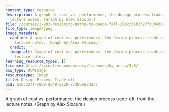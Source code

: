 ```yaml
---
content_type: resource
description: A graph of cost vs. performance, the design process trade-off, from the
  lecture notes. (Graph by Alex Slocum.)
file: /courses/2-993-designing-paths-to-peace-fall-2002/61b3327fc0b6d6485220773b66973ac7_2-993f02.jpg
file_type: image/jpeg
image_metadata:
  caption: A graph of cost vs. performance, the design process trade-off, from the
    lecture notes. (Graph by Alex Slocum.)
  credit: ''
  image-alt: Graph of cost vs. performance, the design process trade-off, from the
    lecture notes.
learning_resource_types: []
license: https://creativecommons.org/licenses/by-nc-sa/4.0/
ocw_type: OCWImage
resourcetype: Image
title: Design Process Trade-off
uid: 61b3327f-c0b6-d648-5220-773b66973ac7
---
```

A graph of cost vs. performance, the design process trade-off, from the lecture notes. (Graph by Alex Slocum.)